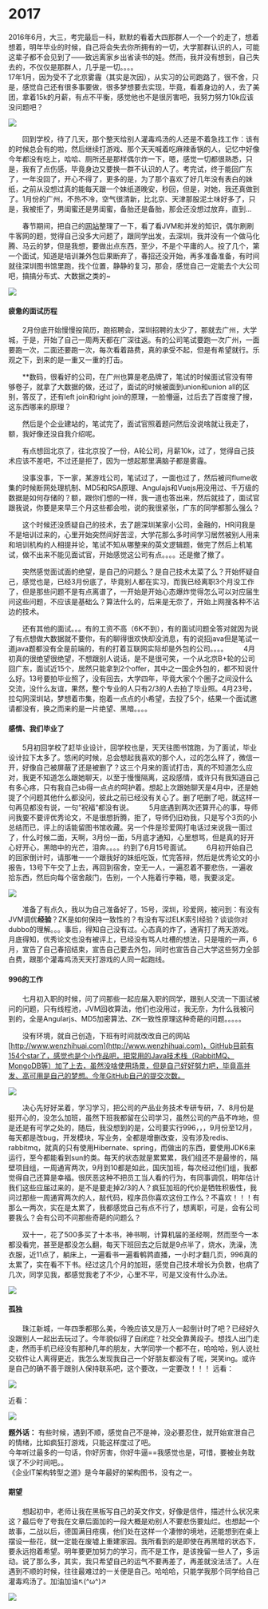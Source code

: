 # 2017
2016年6月，大三，考完最后一科，默默的看着大四那群人一个一个的走了，想着想着，明年毕业的时候，自己将会失去你所拥有的一切，大学那群认识的人，可能这辈子都不会见到了——致远离家乡出省读书的娃。然而，我并没有想到，自己失去的，不仅仅是那群人，几乎是一切。。。。  
17年1月，因为受不了北京雾霾（其实是次因），从实习的公司跑路了，很不舍，只是，感觉自己还有很多事要做，很多梦想要去实现，毕竟，看着身边的人，去了美团，拿着15k的月薪，有点不平衡，感觉他也不是很厉害吧，我努力努力10k应该没问题吧？

![](http://image.wenzhihuai.com/images/20171231044153.png)

　　回到学校，待了几天，那个整天给别人灌毒鸡汤的人还是不着急找工作：该有的时候总会有的啦，然后继续打游戏、那个天天喊着吃麻辣香锅的人，记忆中好像今年都没有吃上，哈哈、厕所还是那样偶尔炸一下，嗯，感觉一切都很熟悉，只是，我有了点伤感，毕竟身边又要换一群不认识的人了。考完试，终于能回广东了，一年没回了，开心不得了，更多的是，为了那个喜欢了好几年没有表白的妹纸，之前从没想过真的能每天跟一个妹纸道晚安，秒回，但是，对她，我还真做到了。1月份的广州，不热不冷，空气很清新，比北京、天津那股泥土味好多了，只是，我被拒了，男闺蜜还是男闺蜜，备胎还是备胎，那会还没想过放弃，直到...

　　春节期间，把自己的[网站](http://www.wenzhihuai.com)整理了一下，看了看JVM和并发的知识，偶尔刷刷牛客网的题，觉得自己没多大问题了，跟同学出发，去深圳，我并没有一个做马化腾、马云的梦，但是我想，要做出点东西，至少，不是个平庸的人。投了几个，第一个面试，知道是培训兼外包后果断弃了，春招还没开始，再多准备准备，有时间就往深圳图书馆里跑，找个位置，静静的复习，那会，感觉自己一定能去个大公司吧，搞搞分布式、大数据之类的~

![](http://image.wenzhihuai.com/images/20171231050705.png)

#### 疲惫的面试历程
　　2月份底开始慢慢投简历，跑招聘会，深圳招聘的太少了，那就去广州，大学城，于是，开始了自己一周两天都在广深往返。有的公司笔试要跑一次广州，一面要跑一次，二面还要跑一次，每次看着路费，真的承受不起，但是有希望就行。乐观之下，到来的是一重又一重的打击。

　　**数码，很看好的公司，在广州也算是老品牌了，笔试的时候面试官没有带够卷子，就拿了大数据的做，还过了，面试的时候被面到union和union all的区别，答反了，还有left join和right join的原理，一脸懵逼，过后去了百度搜了搜，这东西哪来的原理？

　　然后是个企业建站的，笔试完了，面试官照着题问然后没说啥就让我走了，额，我好像还没自我介绍呢。

　　有点想回北京了，往北京投了一份，A轮公司，月薪10k，过了，觉得自己技术应该不差吧，不过还是拒了，因为一想起那里满脑子都是雾霾。

　　没事没事，下一家，某游戏公司，笔试过了，一面也过了，然后被问flume收集的时候断网处理机制、MD5和RSA原理、Angulajs和Vuejs用没用过、千万级的数据是如何存储的？额，跟你们想的一样，我一道也答出来，然后就挂了，面试官跟我说，你要是来早三个月这些都会啦，说的我很紧张，广东的同学都那么强么？

　　这个时候还没质疑自己的技术，去了趟深圳某家小公司，金融的，HR问我是不是培训过来的，心里开始突然间好苦涩，大学花那么多时间学习居然被别人用来和培训机构的人相提并论，笔试不知从哪整来的英文逻辑题，做完了然后上机笔试，做不出来不能见面试官，开始感觉这公司有点。。。。还是撤了撤了。

　　突然感觉面试面的绝望，是自己的问题么？是自己技术太菜了么？开始怀疑自己，感觉也是，已经3月份底了，毕竟别人都在实习，而我已经离职3个月没工作了，但是那些问题不是有点离谱了，一开始是开始心态爆炸觉得怎么可以对应届生问这些问题，不应该是基础么？算法什么的，后来是无奈了，开始上网搜各种不沾边的技术。

　　还有其他的面试。。。有的工资不高（6K不到），有的面试问题全答对就因为说了有点想做大数据就不要你，有的聊得很欢快却没消息，有的说招java但是笔试一道java题都没有全是前端的，有的打着互联网实际却是外包的公司。。。。
　　4月初真的很绝望很绝望，不想跟别人说话，是不是很可笑，一个从北京B+轮的公司回广东，面试近15个，居然只能拿到2个offer，其中之一国企外包的，都不知说什么好。13号要拍毕业照了，没有回去，大学四年，毕竟大家个个圈子之间没什么交流，没什么友谊，果然，整个专业的人只有2/3的人去拍了毕业照。4月23号，拉勾网深圳站，梦想着市集，抱着一点点的小希望，去投了5个，结果一个面试邀请都没有，换之而来的是一片绝望、黑暗。。。。

#### 感情、我们毕业了
　　5月初回学校了赶毕业设计，回学校也是，天天往图书馆跑，为了面试，毕业设计拉下太多了。悠闲的时候，总会想起我喜欢的那个人，过的怎么样了，微信一开，好像自己被屏蔽了还是被删了？这三个月来的面试打击，真的不知道怎么应对，我更不知道怎么跟她聊天，以至于慢慢隔离，这段感情，或许只有我知道自己有多心疼，只有我自己sb得一点点的呵护着。想起上次跟她聊天是4月中，还是她提了个问题其他什么都没问，彼此之前已经没有关心了。删了吧删了吧，就这样一句再见都没有说，一句“祝福”都没有说。
　　5月底遇到两次还算开心的事，导师问我要不要评优秀论文，不是很想折腾，拒了，导师仍旧劝我，只是写个3页的小总结而已，评上的话能留图书馆收藏。另一个件是珍爱网打电话过来说我一面过了，什么时候二面，天啊，3月份一面，5月底才通知，心里想骂，但是真的好开心好开心，黑暗中的光芒，泪奔。。。。约到了6月15号面试。
　　6月初开始自己的回家倒计时，请那唯一一个跟我好的妹纸吃饭，忙完答辩，然后是优秀论文的小报告，13号下午交了上去，再回到宿舍，空无一人，一遍忍着不要悲伤，一遍收拾东西，然后向每个宿舍敲门，告别，一个人拖着行李箱，嗯，我要淡定。

![](http://image.wenzhihuai.com/images/20171231073414.png)

　　准备了有点久，我以为自己准备好了，15号，深圳，珍爱网，被问到：有没有JVM调优**经验**？ZK是如何保持一致性的？有没有写过ELK索引经验？谈谈你对dubbo的理解。。。事后，得知自己没有过。心态真的炸了，通宵打了两天游戏。月底得知，优秀论文也没有被评上，已经没有骂人吐槽的想法，只是哦的一声，6月，宣告了自己春招结束，宣告自己要去外包，同时也宣告自己大学这些努力全部白费，跟那个灌毒鸡汤天天打游戏的人同一起跑线。

#### 996的工作
　　七月初入职的时候，问了问那些一起应届入职的同学，跟别人交流一下面试被问的问题，只有线程池，JVM回收算法，他们也没用过，我无奈，为什么我被问到的，全是Angularjs、MD5加密算法、ZK一致性原理这种奇葩的问题。。。。。

　　没有环境，就自己创造，下班有时间就改改自己的网站[http://www.wenzhihuai.com](http://www.wenzhihuai.com)，GitHub目前有154个star了，感觉也是个小作品吧，把常用的Java技术栈（RabbitMQ、MongoDB等）加了上去，虽然没啥使用场景，但是自己好好努力吧，毕竟高并发、高可用是自己的梦想。今年GitHub自己的提交次数。

![](http://image.wenzhihuai.com/images/20171231080129.png)

　　决心先好好呆着，学习学习，把公司的产品业务技术专研专研，7、8月份是挺开心的，没怎么加班，虽然下班我都留在公司学习，虽然公司的产品不咋地，但是还是有可学之处的，随后，我没想到的是，公司要实行996，，，9月份至12月，每天都是改bug，开发模块，写业务，全都是增删改查，没有涉及redis、rabbitmq，就真的只有使用Hibernate、spring，而做出的东西，要使用JDK6来运行，至今都能看到sun的类。每天的状态就是累累累，我们组还不是最惨的，隔壁项目组，一周通宵两次，9月到10都是如此，国庆加班，每次经过他们组，我都觉得自己还算是幸福。很厌恶这种不把员工当人看的行为，有同事调侃，明年估计我们这些应届过来的，是不是要走掉2/3的人？疯狂加班的代价是牺牲积极性，我问过那些一周通宵两次的人，敲代码，程序员你喜欢这份工作么？不喜欢！！！有那么一两次，实在是太累了，我都感觉自己有点不行了，想离职，可是，会有公司要我么？会有公司不问那些奇葩的问题么？

　　双十一，花了500多买了十本书，神书啊，计算机届的圣经啊，然而至今一本都没看完，甚至是都没怎么翻，每天下班回去之后就是9点半了，烧水，洗澡，洗衣服，近11点了，躺床上，一遍看书一遍看鹌鹑直播，一小时才翻几页，996真的太累了，实在看不下书。经过这几个月的加班，感觉自己技术增长为负数，也病了几次，同学见我，都感觉我老了不少，心里不平，可是又没有什么办法。

![](http://image.wenzhihuai.com/images/20171231075917.png)

####  孤独
　　珠江新城，一年四季都那么美，今晚应该又是万人一起倒计时了吧？已经好久没跟别人一起出去玩过了。今年貌似得了自闭症？社交全靠黄段子。想找人出门走走，然而手机已经没有那种几年的朋友，大学同学一个都不在，哈哈哈，别人说社交软件让人离得更近，我怎么发现我自己一个好朋友都没有了呢，哭笑ing。或许是自己的确不善于跟别人保持联系吧，这个要改，一定要改！！！
远看：

![](http://image.wenzhihuai.com/images/20171231082716.png)

近看：

![](http://image.wenzhihuai.com/images/20171231082725.png)

**题外话：**
有些时候，遇到不顺，感觉自己不是神，没必要忍住，就开始宣泄自己的情绪，比如疯狂打游戏，只能这样度过了吧。  
今年听过最多的一句话，你好厉害，你好牛逼==我感觉也是，可惜，要被业务耽误了不少时间吧。。  
《企业IT架构转型之道》是今年最好的架构图书，没有之一。  

#### 期望
　　想起初中，老师让我在黑板写自己的英文作文，好像是信件，描述什么状况来这？最后夸了夸我在文章后面加的一段大概是劝别人不要悲伤要灿烂。也想起一个故事，二战以后，德国满目疮痍，他们处在这样一个凄惨的境地，还能想到在桌上摆设一些花，就一定能在废墟上重建家园。我所看到的是即使在再黑暗的状态下，要永远抱着希望。明年要更加努力的学习，而不是工作，是该挽留一些人了，多运动。说了那么多，其实，我只希望自己的运气不要再差了，再差就没法活了。人在遇到不顺的时候，往往最难过的一关便是自己。哈哈哈，只能学我那个同学给自己灌毒鸡汤了。加油加油↖(^ω^)↗

![](http://image.wenzhihuai.com/images/20171231085744.png)